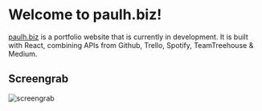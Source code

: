 # Welcome to paulh.biz!

[paulh.biz](https://paulh.biz) is a portfolio website that is currently in development. It is built with React, combining APIs from Github, Trello, Spotify, TeamTreehouse & Medium.

## Screengrab

![screengrab](https://repository-images.githubusercontent.com/326773203/66685300-6f72-11eb-8281-52df68205962)
